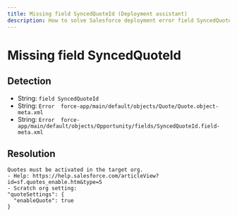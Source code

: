 ```yaml
---
title: Missing field SyncedQuoteId (Deployment assistant)
description: How to solve Salesforce deployment error field SyncedQuoteId
---
```

<!-- markdownlint-disable MD013 -->
# Missing field SyncedQuoteId

## Detection

- String: `field SyncedQuoteId`
- String: `Error  force-app/main/default/objects/Quote/Quote.object-meta.xml`
- String: `Error  force-app/main/default/objects/Opportunity/fields/SyncedQuoteId.field-meta.xml`

## Resolution

```shell
Quotes must be activated in the target org.
- Help: https://help.salesforce.com/articleView?id=sf.quotes_enable.htm&type=5
- Scratch org setting:
"quoteSettings": {
  "enableQuote": true
}
```
